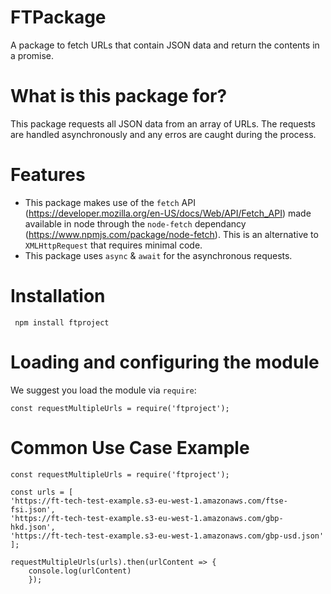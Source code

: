 # FTPackage
A package to fetch URLs that contain JSON data and return the contents in a promise.

# What is this package for?

This package requests all JSON data from an array of URLs. The requests are handled asynchronously and any erros are caught during the process.

# Features
- This package makes use of the `fetch` API (https://developer.mozilla.org/en-US/docs/Web/API/Fetch_API) made available in node through the `node-fetch` dependancy (https://www.npmjs.com/package/node-fetch). This is an alternative to `XMLHttpRequest` that requires minimal code.
- This package uses `async` & `await` for the asynchronous requests.

# Installation
```
 npm install ftproject
```
# Loading and configuring the module
We suggest you load the module via `require`:
```
const requestMultipleUrls = require('ftproject');
```
# Common Use Case Example
```
const requestMultipleUrls = require('ftproject');

const urls = [
'https://ft-tech-test-example.s3-eu-west-1.amazonaws.com/ftse-fsi.json',
'https://ft-tech-test-example.s3-eu-west-1.amazonaws.com/gbp-hkd.json',
'https://ft-tech-test-example.s3-eu-west-1.amazonaws.com/gbp-usd.json'
];

requestMultipleUrls(urls).then(urlContent => {
    console.log(urlContent)
    });
```
